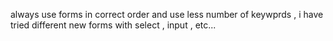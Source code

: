 always use forms in correct order and use less number of keywprds , i have tried different new forms with select , input , etc...
